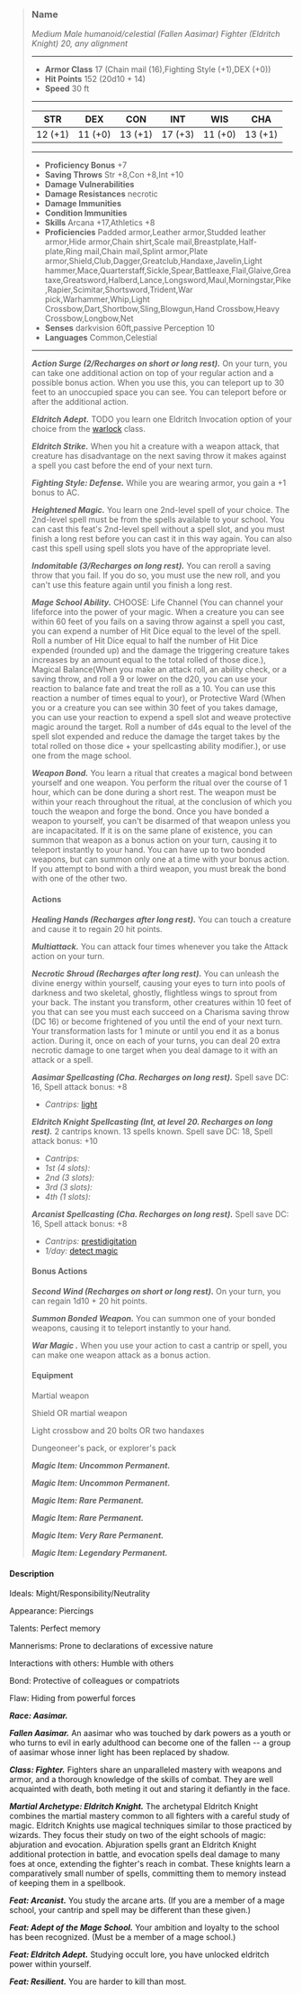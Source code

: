 >### Name
>*Medium Male humanoid/celestial (Fallen Aasimar) Fighter (Eldritch Knight) 20, any alignment*
>___
>- **Armor Class** 17 (Chain mail (16),Fighting Style (+1),DEX (+0))
>- **Hit Points** 152 (20d10 + 14)
>- **Speed** 30 ft
>___
>|**STR**|**DEX**|**CON**|**INT**|**WIS**|**CHA**|
>|:-:|:-:|:-:|:-:|:-:|:-:|
>|12 (+1)|11 (+0)|13 (+1)|17 (+3)|11 (+0)|13 (+1)|
>___
>- **Proficiency Bonus** +7
>- **Saving Throws** Str +8,Con +8,Int +10
>- **Damage Vulnerabilities** 
>- **Damage Resistances** necrotic
>- **Damage Immunities** 
>- **Condition Immunities** 
>- **Skills** Arcana +17,Athletics +8
>- **Proficiencies** Padded armor,Leather armor,Studded leather armor,Hide armor,Chain shirt,Scale mail,Breastplate,Half-plate,Ring mail,Chain mail,Splint armor,Plate armor,Shield,Club,Dagger,Greatclub,Handaxe,Javelin,Light hammer,Mace,Quarterstaff,Sickle,Spear,Battleaxe,Flail,Glaive,Greataxe,Greatsword,Halberd,Lance,Longsword,Maul,Morningstar,Pike,Rapier,Scimitar,Shortsword,Trident,War pick,Warhammer,Whip,Light Crossbow,Dart,Shortbow,Sling,Blowgun,Hand Crossbow,Heavy Crossbow,Longbow,Net
>- **Senses** darkvision 60ft,passive Perception 10
>- **Languages** Common,Celestial
>___
>***Action Surge (2/Recharges on short or long rest).*** On your turn, you can take one additional action on top of your regular action and a possible bonus action. When you use this, you can teleport up to 30 feet to an unoccupied space you can see. You can teleport before or after the additional action.
>
>***Eldritch Adept.*** TODO you learn one Eldritch Invocation option of your choice from the [warlock](http://azgaarnoth.tedneward.com/Classes/Warlock) class.
>
>***Eldritch Strike.*** When you hit a creature with a weapon attack, that creature has disadvantage on the next saving throw it makes against a spell you cast before the end of your next turn.
>
>***Fighting Style: Defense.*** While you are wearing armor, you gain a +1 bonus to AC.
>
>***Heightened Magic.*** You learn one 2nd-level spell of your choice. The 2nd-level spell must be from the spells available to your school. You can cast this feat's 2nd-level spell without a spell slot, and you must finish a long rest before you can cast it in this way again. You can also cast this spell using spell slots you have of the appropriate level.
>
>***Indomitable (3/Recharges on long rest).*** You can reroll a saving throw that you fail. If you do so, you must use the new roll, and you can't use this feature again until you finish a long rest.
>
>***Mage School Ability.*** CHOOSE: Life Channel (You can channel your lifeforce into the power of your magic. When a creature you can see within 60 feet of you fails on a saving throw against a spell you cast, you can expend a number of Hit Dice equal to the level of the spell. Roll a number of Hit Dice equal to half the number of Hit Dice expended (rounded up) and the damage the triggering creature takes increases by an amount equal to the total rolled of those dice.), Magical Balance(When you make an attack roll, an ability check, or a saving throw, and roll a 9 or lower on the d20, you can use your reaction to balance fate and treat the roll as a 10. You can use this reaction a number of times equal to your), or Protective Ward (When you or a creature you can see within 30 feet of you takes damage, you can use your reaction to expend a spell slot and weave protective magic around the target. Roll a number of d4s equal to the level of the spell slot expended and reduce the damage the target takes by the total rolled on those dice + your spellcasting ability modifier.), or use one from the mage school.
>
>***Weapon Bond.*** You learn a ritual that creates a magical bond between yourself and one weapon. You perform the ritual over the course of 1 hour, which can be done during a short rest. The weapon must be within your reach throughout the ritual, at the conclusion of which you touch the weapon and forge the bond. Once you have bonded a weapon to yourself, you can't be disarmed of that weapon unless you are incapacitated. If it is on the same plane of existence, you can summon that weapon as a bonus action on your turn, causing it to teleport instantly to your hand. You can have up to two bonded weapons, but can summon only one at a time with your bonus action. If you attempt to bond with a third weapon, you must break the bond with one of the other two.
>
>#### Actions
>***Healing Hands (Recharges after long rest).*** You can touch a creature and cause it to regain 20 hit points.
>
>***Multiattack.*** You can attack four times whenever you take the Attack action on your turn.
>
>***Necrotic Shroud (Recharges after long rest).*** You can unleash the divine energy within yourself, causing your eyes to turn into pools of darkness and two skeletal, ghostly, flightless wings to sprout from your back. The instant you transform, other creatures within 10 feet of you that can see you must each succeed on a Charisma saving throw (DC 16) or become frightened of you until the end of your next turn. Your transformation lasts for 1 minute or until you end it as a bonus action. During it, once on each of your turns, you can deal 20 extra necrotic damage to one target when you deal damage to it with an attack or a spell.
>
>***Aasimar Spellcasting (Cha. Recharges on long rest).*** Spell save DC: 16, Spell attack bonus: +8
>
>* *Cantrips:* [light](http://azgaarnoth.tedneward.com/magic/spells/light/)
>
>
>***Eldritch Knight Spellcasting (Int, at level 20. Recharges on long rest).*** 2 cantrips known. 13 spells known. Spell save DC: 18, Spell attack bonus: +10
>
>* *Cantrips:* 
>* *1st (4 slots):* 
>* *2nd (3 slots):* 
>* *3rd (3 slots):* 
>* *4th (1 slots):* 
>
>
>***Arcanist Spellcasting (Cha. Recharges on long rest).*** Spell save DC: 16, Spell attack bonus: +8
>
>* *Cantrips:* [prestidigitation](http://azgaarnoth.tedneward.com/magic/spells/prestidigitation/)
>* *1/day:* [detect magic](http://azgaarnoth.tedneward.com/magic/spells/detect-magic/)
>
>
>
>#### Bonus Actions
>***Second Wind (Recharges on short or long rest).*** On your turn, you can regain 1d10 + 20 hit points.
>
>***Summon Bonded Weapon.*** You can summon one of your bonded weapons, causing it to teleport instantly to your hand.
>
>***War Magic .*** When you use your action to cast a cantrip or spell, you can make one weapon attack as a bonus action.
>
>
>#### Equipment
>Martial weapon
>
>Shield OR martial weapon
>
>Light crossbow and 20 bolts OR two handaxes
>
>Dungeoneer's pack, or explorer's pack
>
>***Magic Item: Uncommon Permanent.***
>
>***Magic Item: Uncommon Permanent.***
>
>***Magic Item: Rare Permanent.***
>
>***Magic Item: Rare Permanent.***
>
>***Magic Item: Very Rare Permanent.***
>
>***Magic Item: Legendary Permanent.***
>

#### Description
Ideals: Might/Responsibility/Neutrality

Appearance: Piercings

Talents: Perfect memory

Mannerisms: Prone to declarations of excessive nature

Interactions with others: Humble with others

Bond: Protective of colleagues or compatriots

Flaw: Hiding from powerful forces

***Race: Aasimar.*** 

***Fallen Aasimar.*** An aasimar who was touched by dark powers as a youth or who turns to evil in early adulthood can become one of the fallen -- a group of aasimar whose inner light has been replaced by shadow.

***Class: Fighter.*** Fighters share an unparalleled mastery with weapons and armor, and a thorough knowledge of the skills of combat. They are well acquainted with death, both meting it out and staring it defiantly in the face.

***Martial Archetype: Eldritch Knight.*** The archetypal Eldritch Knight combines the martial mastery common to all fighters with a careful study of magic. Eldritch Knights use magical techniques similar to those practiced by wizards. They focus their study on two of the eight schools of magic: abjuration and evocation. Abjuration spells grant an Eldritch Knight additional protection in battle, and evocation spells deal damage to many foes at once, extending the fighter's reach in combat. These knights learn a comparatively small number of spells, committing them to memory instead of keeping them in a spellbook.

***Feat: Arcanist.*** You study the arcane arts. (If you are a member of a mage school, your cantrip and spell may be different than these given.)

***Feat: Adept of the Mage School.*** Your ambition and loyalty to the school has been recognized. (Must be a member of a mage school.)

***Feat: Eldritch Adept.*** Studying occult lore, you have unlocked eldritch power within yourself.

***Feat: Resilient.*** You are harder to kill than most.



